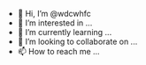 - 👋 Hi, I’m @wdcwhfc
- 👀 I’m interested in ...
- 🌱 I’m currently learning ...
- 💞️ I’m looking to collaborate on ...
- 📫 How to reach me ...

<!---
wdcwhfc/wdcwhfc is a ✨ special ✨ repository because its `README.md` (this file) appears on your GitHub profile.
You can click the Preview link to take a look at your changes.
--->

